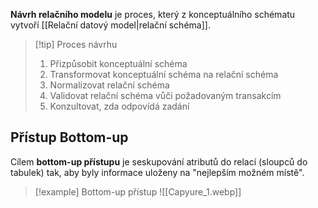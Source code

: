 **Návrh relačního modelu** je proces, který z konceptuálního schématu vytvoří [[Relační datový model|relační schéma]].

>[!tip] Proces návrhu
>1. Přizpůsobit konceptuální schéma
>2. Transformovat konceptuální schéma na relační schéma
>3. Normalizovat relační schéma
>4. Validovat relační schéma vůči požadovaným transakcím
>5. Konzultovat, zda odpovídá zadání

## Přístup Bottom-up
Cílem **bottom-up přístupu** je seskupování atributů do relací (sloupců do tabulek) tak, aby byly informace uloženy na "nejlepším možném místě".

>[!example] Bottom-up přístup
>![[Capyure_1.webp]]

